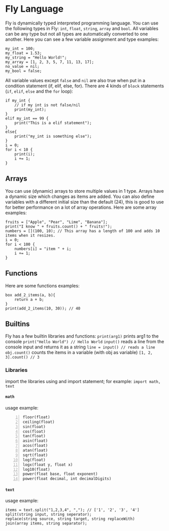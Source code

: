 ﻿# Fly Language
Fly is dynamically typed interpreted programming language. You can use the following types in Fly:
`int`, `float`, `string`, `array` and `bool`. All variables can be any type but not all types are automatically converted to one another.
Here you can see a few variable assignment and type examples:
```
my_int = 100;
my_float = 1.53;
my_string = "Hello World!";
my_array = [1, 2, 3, 5, 7, 11, 13, 17];
no_value = nil;
my_bool = false;
```
All variable values except `false` and `nil` are also true when put in a condition statement (if, elif, else, for).
There are 4 kinds of `block` statements (`if`, `elif`, `else` and the `for` loop):
```
if my_int { 
    // if my int is not false/nil
    print(my_int);
}
elif my_int == 99 {
    print("This is a elif statement");
}
else{
    print("my_int is something else");
}
i = 0;
for i < 10 {
    print(i);
    i += 1;
}
```
## Arrays
You can use (dynamic) arrays to store multiple values in 1 type. Arrays have a dynamic size which changes as items are added. You can also define variables with a different initial size than the default (24), this is good to use for better performance on a lot of array operations. Here are some array examples:
```
fruits = ["Apple", "Pear", "Lime", "Banana"];
print("I know " + fruits.count() + " fruits!");
numbers = [](100, 10); // This array has a length of 100 and adds 10 items when it resizes.
i = 0;
for i < 100 {
    numbers[i] = "item " + i;
    i += 1;
}
```
## Functions
Here are some functions examples:
```
box add_2_items(a, b){
    return a + b;
}
print(add_2_items(10, 30)); // 40
```
## Builtins
Fly has a few builtin libraries and functions:
`print(arg1)` prints arg1 to the console
`print("Hello World") // Hello World`
`input()` reads a line from the console input and returns it as a string
`line = input() // reads a line`
`obj.count()` counts the items in a variable (with obj as variable)
`[1, 2, 3].count() // 3`
### Libraries
import the libraries using and import statement; for example:
`import math, text`
#### `math`
usage example:
```number = math.power(5, 2); // 25
floor(float)
ceiling(float)
sin(float)
cos(float)
tan(float)
asin(float)
acos(float)
atan(float)
sqrt(float)
log(float)
logx(float y, float x)
log10(float)
power(float base, float exponent)
power(float decimal, int decimalDigits)
```
#### `text`
usage example:
```
items = text.split("1,2,3,4", ","); // ['1', '2', '3', '4']
split(string input, string seperator);
replace(string source, string target, string replaceWith)
join(array items, string separator);
```
